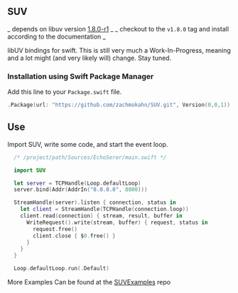 ## SUV

_ depends on libuv version [1.8.0-r1](https://github.com/libuv/libuv/commit/5467299450ecf61635657557b6e01aaaf6c3fdf4) _
_ checkout to the `v1.8.0` tag and install according to the documentation _

libUV bindings for swift. This is still very much a Work-In-Progress, meaning
and a lot might (and very likely will) change. Stay tuned.

### Installation using Swift Package Manager

Add this line to your `Package.swift` file.

  ```swift
  .Package(url: "https://github.com/zachmokahn/SUV.git", Version(0,0,1))
  ```

## Use

Import SUV, write some code, and start the event loop.

  ```swift
    /* /project/path/Sources/EchoSerer/main.swift */

    import SUV

    let server = TCPHandle(Loop.defaultLoop)
    server.bind(Addr(AddrIn("0.0.0.0", 8000)))

    StreamHandle(server).listen { connection, status in
      let client = StreamHandle(TCPHandle(connection.loop))
      client.read(connection) { stream, result, buffer in
        WriteRequest().write(stream, buffer) { request, status in
          request.free()
          client.close { $0.free() }
        }
      }
    }

    Loop.defaultLoop.run(.Default)
  ```

More Examples Can be found at the
[SUVExamples](https://github.com/zachmokahn/SUVExamples) repo
